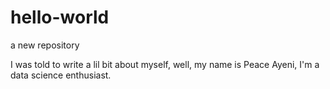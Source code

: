 # hello-world
a new repository

I was told to write a lil bit about myself, well, my name is Peace Ayeni, I'm a data science enthusiast.
